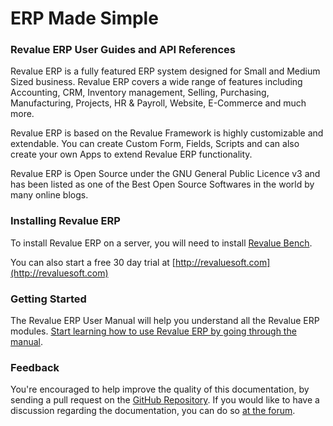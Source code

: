 # ERP Made Simple

### Revalue ERP User Guides and API References

Revalue ERP is a fully featured ERP system designed for Small and Medium Sized
business. Revalue ERP covers a wide range of features including Accounting, CRM,
Inventory management, Selling, Purchasing, Manufacturing, Projects, HR &
Payroll, Website, E-Commerce and much more.

Revalue ERP is based on the Revalue Framework is highly customizable and extendable.
You can create Custom Form, Fields, Scripts and can also create your own Apps
to extend Revalue ERP functionality.

Revalue ERP is Open Source under the GNU General Public Licence v3 and has been
listed as one of the Best Open Source Softwares in the world by many online
blogs.

### Installing Revalue ERP

To install Revalue ERP on a server, you will need to install [Revalue Bench](https://github.com/elba7r/platform-v9).

You can also start a free 30 day trial at [http://revaluesoft.com](http://revaluesoft.com)

### Getting Started

The Revalue ERP User Manual will help you understand all the Revalue ERP modules. [Start learning how to use Revalue ERP by going through the manual](/docs/user/manual).

### Feedback

You're encouraged to help improve the quality of this documentation, by sending a pull request on the [GitHub Repository](https://github.com/elba7r/system-v9). If you would like to have a discussion regarding the documentation, you can do so [at the forum](http://revaluesoft.com).
